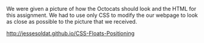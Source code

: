 We were given a picture of how the Octocats should look and the HTML for this assignment. We had to use only CSS to modify the our webpage to look as close as possible to the picture that we received.   

http://jessesoldat.github.io/CSS-Floats-Positioning


